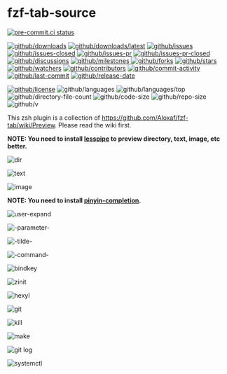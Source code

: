 # fzf-tab-source

[![pre-commit.ci status](https://results.pre-commit.ci/badge/github/Freed-Wu/fzf-tab-source/main.svg)](https://results.pre-commit.ci/latest/github/Freed-Wu/fzf-tab-source/main)

[![github/downloads](https://shields.io/github/downloads/Freed-Wu/fzf-tab-source/total)](https://github.com/Freed-Wu/fzf-tab-source/releases)
[![github/downloads/latest](https://shields.io/github/downloads/Freed-Wu/fzf-tab-source/latest/total)](https://github.com/Freed-Wu/fzf-tab-source/releases/latest)
[![github/issues](https://shields.io/github/issues/Freed-Wu/fzf-tab-source)](https://github.com/Freed-Wu/fzf-tab-source/issues)
[![github/issues-closed](https://shields.io/github/issues-closed/Freed-Wu/fzf-tab-source)](https://github.com/Freed-Wu/fzf-tab-source/issues?q=is%3Aissue+is%3Aclosed)
[![github/issues-pr](https://shields.io/github/issues-pr/Freed-Wu/fzf-tab-source)](https://github.com/Freed-Wu/fzf-tab-source/pulls)
[![github/issues-pr-closed](https://shields.io/github/issues-pr-closed/Freed-Wu/fzf-tab-source)](https://github.com/Freed-Wu/fzf-tab-source/pulls?q=is%3Apr+is%3Aclosed)
[![github/discussions](https://shields.io/github/discussions/Freed-Wu/fzf-tab-source)](https://github.com/Freed-Wu/fzf-tab-source/discussions)
[![github/milestones](https://shields.io/github/milestones/all/Freed-Wu/fzf-tab-source)](https://github.com/Freed-Wu/fzf-tab-source/milestones)
[![github/forks](https://shields.io/github/forks/Freed-Wu/fzf-tab-source)](https://github.com/Freed-Wu/fzf-tab-source/network/members)
[![github/stars](https://shields.io/github/stars/Freed-Wu/fzf-tab-source)](https://github.com/Freed-Wu/fzf-tab-source/stargazers)
[![github/watchers](https://shields.io/github/watchers/Freed-Wu/fzf-tab-source)](https://github.com/Freed-Wu/fzf-tab-source/watchers)
[![github/contributors](https://shields.io/github/contributors/Freed-Wu/fzf-tab-source)](https://github.com/Freed-Wu/fzf-tab-source/graphs/contributors)
[![github/commit-activity](https://shields.io/github/commit-activity/w/Freed-Wu/fzf-tab-source)](https://github.com/Freed-Wu/fzf-tab-source/graphs/commit-activity)
[![github/last-commit](https://shields.io/github/last-commit/Freed-Wu/fzf-tab-source)](https://github.com/Freed-Wu/fzf-tab-source/commits)
[![github/release-date](https://shields.io/github/release-date/Freed-Wu/fzf-tab-source)](https://github.com/Freed-Wu/fzf-tab-source/releases/latest)

[![github/license](https://shields.io/github/license/Freed-Wu/fzf-tab-source)](https://github.com/Freed-Wu/fzf-tab-source/blob/master/LICENSE)
![github/languages](https://shields.io/github/languages/count/Freed-Wu/fzf-tab-source)
![github/languages/top](https://shields.io/github/languages/top/Freed-Wu/fzf-tab-source)
![github/directory-file-count](https://shields.io/github/directory-file-count/Freed-Wu/fzf-tab-source)
![github/code-size](https://shields.io/github/languages/code-size/Freed-Wu/fzf-tab-source)
![github/repo-size](https://shields.io/github/repo-size/Freed-Wu/fzf-tab-source)
![github/v](https://shields.io/github/v/release/Freed-Wu/fzf-tab-source)

This zsh plugin is a collection of
<https://github.com/Aloxaf/fzf-tab/wiki/Preview>. Please read the wiki first.

**NOTE: You need to install [lesspipe](https://github.com/wofr06/lesspipe) to
preview directory, text, image, etc better.**

![dir](https://user-images.githubusercontent.com/32936898/195973421-24f28667-3754-46f2-9dd4-42523285aec2.png)

![text](https://user-images.githubusercontent.com/32936898/195970444-4220411d-5a11-4b60-a19f-a8839d827711.png)

![image](https://user-images.githubusercontent.com/32936898/195970442-1ca8db87-fcb2-469e-8578-163ea73a19ff.png)

**NOTE: You need to install [pinyin-completion](https://github.com/petronny/pinyin-completion).**

![user-expand](https://user-images.githubusercontent.com/32936898/195970438-1282c11b-c2e4-455e-8a6a-76c7446ecf8b.png)

![-parameter-](https://user-images.githubusercontent.com/32936898/195970440-98a83556-e664-42e6-9adb-918b865053f3.png)

![-tilde-](https://user-images.githubusercontent.com/32936898/195971353-54ff0bd0-31e7-4bb0-bd88-1107f63a5751.png)

![-command-](https://user-images.githubusercontent.com/32936898/195971354-0a9e3228-96d9-4f94-ae58-265ca0709787.png)

![bindkey](https://user-images.githubusercontent.com/32936898/195971356-78d0e417-428c-481a-8c96-345d5d73be14.png)

![zinit](https://user-images.githubusercontent.com/32936898/195971845-006f9b46-0685-4c53-aef8-ab50b0038dfe.png)

![hexyl](https://user-images.githubusercontent.com/32936898/195972152-d0130d58-afd4-431c-8e9a-d1777e885257.png)

![git](https://user-images.githubusercontent.com/32936898/195972427-1abb643e-7a3e-4571-b9c3-e4dd911cf4e5.png)

![kill](https://user-images.githubusercontent.com/32936898/195972969-437326bb-4514-4c46-8a55-fe16808a0368.png)

![make](https://user-images.githubusercontent.com/32936898/195984087-c802d78f-00ae-4139-904c-74fb668cb844.png)

![git log](https://user-images.githubusercontent.com/32936898/195972831-86ff5c74-e18e-41a0-99d8-8b7679930e98.png)

![systemctl](https://user-images.githubusercontent.com/32936898/195973059-ab426a65-2e04-4e5a-8474-d201a6644adb.png)
